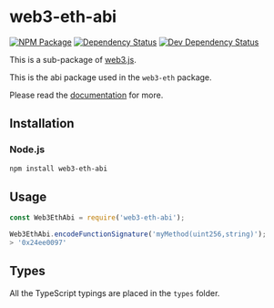 # web3-eth-abi

[![NPM Package][npm-image]][npm-url] [![Dependency Status][deps-image]][deps-url] [![Dev Dependency Status][deps-dev-image]][deps-dev-url]

This is a sub-package of [web3.js][repo].

This is the abi package used in the `web3-eth` package.

Please read the [documentation][docs] for more.

## Installation

### Node.js

```bash
npm install web3-eth-abi
```

## Usage

```js
const Web3EthAbi = require('web3-eth-abi');

Web3EthAbi.encodeFunctionSignature('myMethod(uint256,string)');
> '0x24ee0097'
```

## Types

All the TypeScript typings are placed in the `types` folder.

[docs]: http://web3js.readthedocs.io/en/1.0/
[repo]: https://github.com/redbud-hk/web3.js
[npm-image]: https://img.shields.io/npm/v/web3-eth-abi.svg
[npm-url]: https://npmjs.org/package/web3-eth-abi
[deps-image]: https://david-dm.org/redbud-hk/web3.js/1.x/status.svg?path=packages/web3-eth-abi
[deps-url]: https://david-dm.org/redbud-hk/web3.js/1.x?path=packages/web3-eth-abi
[deps-dev-image]: https://david-dm.org/redbud-hk/web3.js/1.x/dev-status.svg?path=packages/web3-eth-abi
[deps-dev-url]: https://david-dm.org/redbud-hk/web3.js/1.x?type=dev&path=packages/web3-eth-abi
